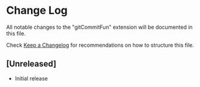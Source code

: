 # Change Log

All notable changes to the "gitCommitFun" extension will be documented in this file.

Check [Keep a Changelog](http://keepachangelog.com/) for recommendations on how to structure this file.

## [Unreleased]

- Initial release